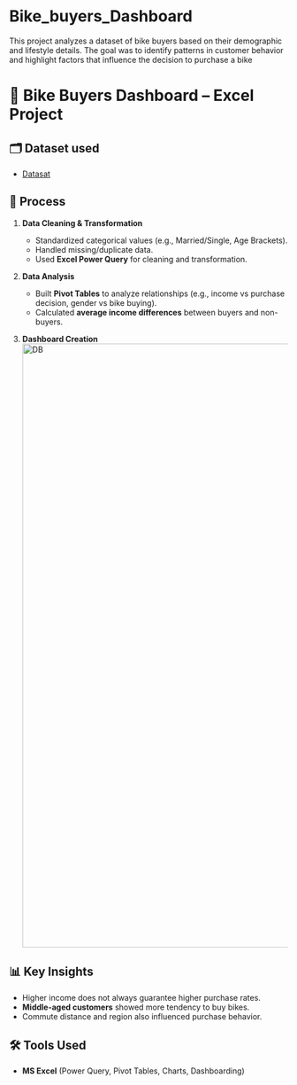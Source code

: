 # Bike_buyers_Dashboard
This project analyzes a dataset of bike buyers based on their demographic and lifestyle details. The goal was to identify patterns in customer behavior and highlight factors that influence the decision to purchase a bike

# 🚴 Bike Buyers Dashboard – Excel Project  

## 🗂 Dataset used  
- <a href="https://github.com/Anshu1708/Bike_buyers_Dashboard/blob/main/First%20Excel%20Project.xlsx">Datasat</a>


## 🔧 Process  
1. **Data Cleaning & Transformation**  
   - Standardized categorical values (e.g., Married/Single, Age Brackets).  
   - Handled missing/duplicate data.  
   - Used **Excel Power Query** for cleaning and transformation.  

2. **Data Analysis**  
   - Built **Pivot Tables** to analyze relationships (e.g., income vs purchase decision, gender vs bike buying).  
   - Calculated **average income differences** between buyers and non-buyers.  

3. **Dashboard Creation**  
   <img width="1644" height="1090" alt="DB" src="https://github.com/user-attachments/assets/d67b9638-ca16-4e83-8cf3-2807e9a03ab6" />


## 📊 Key Insights  
- Higher income does not always guarantee higher purchase rates.  
- **Middle-aged customers** showed more tendency to buy bikes.  
- Commute distance and region also influenced purchase behavior.  

## 🛠 Tools Used  
- **MS Excel** (Power Query, Pivot Tables, Charts, Dashboarding)  
